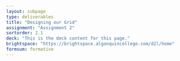 ```yaml
---
layout: subpage
type: deliverables
title: "Designing our Grid"
assignment: "Assignment 2"
sortorder: 2.1
deck: "This is the deck content for this page."
brightspace: "https://brightspace.algonquincollege.com/d2l/home"
formsum: formative
---
```

